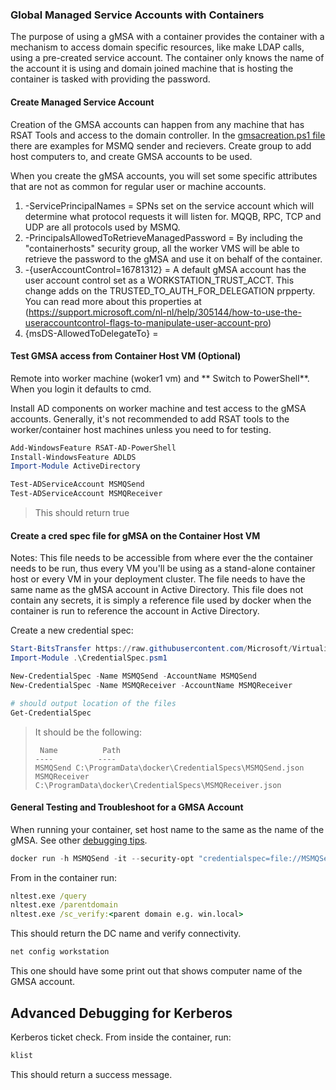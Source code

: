 ### Global Managed Service Accounts with Containers

The purpose of using a gMSA with a container provides the container with a mechanism to access domain specific resources, like make LDAP calls, using a pre-created service account.  The container only knows the name of the account it is using and domain joined machine that is hosting the container is tasked with providing the password. 

#### Create Managed Service Account

Creation of the GMSA accounts can happen from any machine that has RSAT Tools and access to the domain controller. In the [gmsacreation.ps1 file](AD/create-gmsa/gmsacreation.ps1) there are examples for MSMQ sender and recievers. Create group to add host computers to, and create GMSA accounts to be used. 

When you create the gMSA accounts, you will set some specific attributes that are not as common for regular user or machine accounts.

1. -ServicePrincipalNames = SPNs set on the service account which will determine what protocol requests it will listen for.  MQQB, RPC, TCP and UDP are all protocols used by MSMQ.
1. -PrincipalsAllowedToRetrieveManagedPassword = By including the "containerhosts" security group, all the worker VMS will be able to retrieve the password to the gMSA and use it on behalf of the container.
1. -{userAccountControl=16781312} = A default gMSA account has the user account control set as a WORKSTATION_TRUST_ACCT.  This change adds on the TRUSTED_TO_AUTH_FOR_DELEGATION prpperty. You can read more about this properties at (https://support.microsoft.com/nl-nl/help/305144/how-to-use-the-useraccountcontrol-flags-to-manipulate-user-account-pro)
1. {msDS-AllowedToDelegateTo} =

#### Test GMSA access from Container Host VM (Optional)
Remote into worker machine (woker1 vm) and ** Switch to PowerShell**.  When you login it defaults to cmd.

Install AD components on worker machine and test access to the gMSA accounts. Generally, it's not recommended to add RSAT tools to the worker/container host machines unless you need to for testing. 

```powershell
Add-WindowsFeature RSAT-AD-PowerShell
Install-WindowsFeature ADLDS
Import-Module ActiveDirectory

Test-ADServiceAccount MSMQSend
Test-ADServiceAccount MSMQReceiver
```
> This should return true

#### Create a cred spec file for gMSA on the Container Host VM

Notes:
   This file needs to be accessible from where ever the the container needs to be run, thus every VM you'll be using as a stand-alone container host or every VM in your deployment cluster.  The file needs to have the same name as the gMSA account in Active Directory.  This file does not contain any secrets, it is simply a reference file used by docker when the container is run to reference the account in Active Directory. 

Create a new credential spec:

```powershell
Start-BitsTransfer https://raw.githubusercontent.com/Microsoft/Virtualization-Documentation/live/windows-server-container-tools/ServiceAccounts/CredentialSpec.psm1
Import-Module .\CredentialSpec.psm1

New-CredentialSpec -Name MSMQSend -AccountName MSMQSend
New-CredentialSpec -Name MSMQReceiver -AccountName MSMQReceiver

# should output location of the files
Get-CredentialSpec
```

> It should be the following:
> ```
>  Name          Path
> ----          ----
> MSMQSend C:\ProgramData\docker\CredentialSpecs\MSMQSend.json
> MSMQReceiver C:\ProgramData\docker\CredentialSpecs\MSMQReceiver.json
> ```

#### General Testing and Troubleshoot for a GMSA Account

When running your container, set host name to the same as the name of the gMSA. 
See other [debugging tips](https://github.com/MicrosoftDocs/Virtualization-Documentation/blob/a887583835a91a27b7b1289ec6059808bd912ab1/virtualization/windowscontainers/manage-containers/walkthrough-iis-serviceaccount.md#test-a-container-using-the-service-account).

```powershell
docker run -h MSMQSend -it --security-opt "credentialspec=file://MSMQSend.json" microsoft/windowsservercore:1803 cmd
```

From in the container run:

```cmd
nltest.exe /query
nltest.exe /parentdomain
nltest.exe /sc_verify:<parent domain e.g. win.local>
```
This should return the DC name and verify connectivity.

```cmd
net config workstation
```
This one should have some print out that shows computer name of the GMSA account.

## Advanced Debugging for Kerberos

Kerberos ticket check. From inside the container, run:

```powershell
klist
```
This should return a success message.